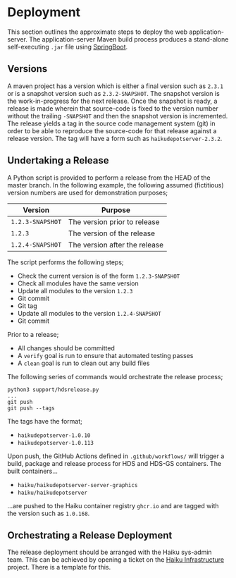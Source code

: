 # Deployment

This section outlines the approximate steps to deploy the web application-server.  The application-server Maven build process produces a stand-alone self-executing `.jar` file using [SpringBoot](https://spring.io/projects/spring-boot).

## Versions

A maven project has a version which is either a final version such as `2.3.1` or is a snapshot version such as `2.3.2-SNAPSHOT`. The snapshot version is the work-in-progress for the next release. Once the snapshot is ready, a release is made wherein that source-code is fixed to the version number without the trailing `-SNAPSHOT` and then the snapshot version is incremented. The release yields a tag in the source code management system (git) in order to be able to reproduce the source-code for that release against a release version. The tag will have a form such as `haikudepotserver-2.3.2`.

## Undertaking a Release

A Python script is provided to perform a release from the HEAD of the master branch. In the following example, the following assumed (fictitious) version numbers are used for demonstration purposes;

|Version|Purpose|
|---|---|
|`1.2.3-SNAPSHOT`|The version prior to release|
|`1.2.3`|The version of the release|
|`1.2.4-SNAPSHOT`|The version after the release|

The script performs the following steps;

- Check the current version is of the form `1.2.3-SNAPSHOT`
- Check all modules have the same version
- Update all modules to the version `1.2.3`
- Git commit
- Git tag
- Update all modules to the version `1.2.4-SNAPSHOT`
- Git commit

Prior to a release;

- All changes should be committed
- A `verify` goal is run to ensure that automated testing passes
- A `clean` goal is run to clean out any build files

The following series of commands would orchestrate the release process;

```
python3 support/hdsrelease.py
...
git push
git push --tags
```

The tags have the format;

- `haikudepotserver-1.0.10`
- `haikudepotserver-1.0.113`

Upon push, the GitHub Actions defined in `.github/workflows/` will trigger a build, package and release process for HDS and HDS-GS containers. The built containers...

- `haiku/haikudepotserver-server-graphics`
- `haiku/haikudepotserver`

...are pushed to the Haiku container registry `ghcr.io` and are tagged with the version such as `1.0.168`.

## Orchestrating a Release Deployment

The release deployment should be arranged with the Haiku sys-admin team. This can be achieved by opening a ticket on the [Haiku Infrastructure](https://github.com/haiku/infrastructure/issues) project. There is a template for this.